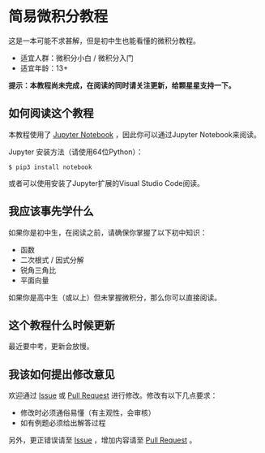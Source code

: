 # 简易微积分教程

这是一本可能不求甚解，但是初中生也能看懂的微积分教程。
+ 适宜人群：微积分小白 / 微积分入门
+ 适宜年龄：13+

**提示：本教程尚未完成，在阅读的同时请关注更新，给颗星星支持一下。**

## 如何阅读这个教程

本教程使用了 [Jupyter Notebook](https://jupyter.org/) ，因此你可以通过Jupyter Notebook来阅读。

Jupyter 安装方法（请使用64位Python）：

```shell
$ pip3 install notebook
```

或者可以使用安装了Jupyter扩展的Visual Studio Code阅读。

## 我应该事先学什么

如果你是初中生，在阅读之前，请确保你掌握了以下初中知识：

+ 函数
+ 二次根式 / 因式分解
+ 锐角三角比
+ 平面向量

如果你是高中生（或以上）但未掌握微积分，那么你可以直接阅读。

## 这个教程什么时候更新

最近要中考，更新会放慢。

## 我该如何提出修改意见

欢迎通过 [Issue](https://github.com/rice0208/calculus/issues) 或 [Pull Request](https://github.com/rice0208/calculus/pulls) 进行修改。修改有以下几点要求：

+ 修改时必须通俗易懂（有主观性，会审核）
+ 如有例题必须给出解答过程

另外，更正错误请至 [Issue](https://github.com/rice0208/calculus/issues) ，增加内容请至 [Pull Request](https://github.com/rice0208/calculus/pulls) 。